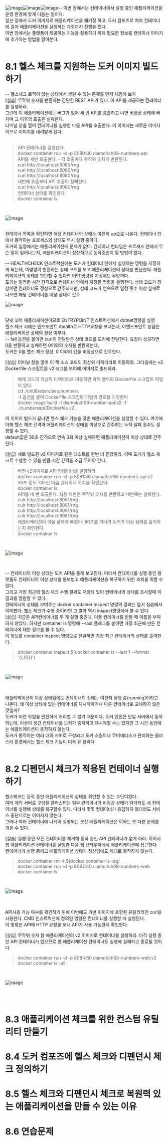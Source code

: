 ![image](https://github.com/user-attachments/assets/c38a4c5f-3832-422f-824b-24b4a18d4779)![image](https://github.com/user-attachments/assets/91c88a76-cde3-4943-b464-ebec5c6f5542)![image](https://github.com/user-attachments/assets/fb84d97f-9ae3-44ce-a36e-cdf7fe7a2610)-- 이번 장에서는 컨테이너에서 실행 중인 애플리케이션을 운영 환경에 맞게 다듬는 일이다.<br>
앞선 장에서 도커 이미지로 애플리케이션을 패키징 하고, 도커 컴포즈로 여러 컨테이너에 걸쳐 애플리케이션을 실행하는 과정까지 진행을 했다.<br>
이번 장에서는 플랫폼이 제공하는 기능을 활용하기 위해 필요한 정보를 컨테이너 이미지에 추가하는 방법을 알아본다.<br>
<br>

# 8.1 헬스 체크를 지원하는 도커 이미지 빌드하기

-- 헬스체크 로직이 없는 상태에서 생길 수 있는 문제를 먼저 체험해 보자<br>
[실습] 무작위 숫자를 반환하는 간단한 REST API가 있다. 이 API를 제공하는 컨테이너를 실행하라.<br> 
그런데 이 애플리케이션에는 버그가 있어 세 번 API를 호출하고 나면 비정상 상태에 빠지며 그 이후의 호출은 실패한다.<br>
터미널 창을 열어 컨테이너를 실행한 다음 API를 호출한다. 이 이미지는 새로운 이미지이므로 이미지를 내려받게 된다.<br>
<br>

> API 컨테이너를 실행한다.<br>
> docker container run -d -p 8080:80 diamol/ch08-numbers-api<br>
> API를 세번 호출한다. - 각 호출마다 무작위 숫자가 반환된다.<br>
> curl http://localhost:8080/rng<br>
> curl http://localhost:8080/rng<br>
> curl http://localhost:8080/rng<br>
> 네번째 호출부터 API 호출이 실패한다.<br>
> curl http://localhost:8080/rng<br>
> 컨테이너 상태를 확인한다.<br>
> docker container ls<br>
<br>

![image](https://github.com/user-attachments/assets/a104e054-db38-4d9c-b58e-0882cf25f6e9)

<br>
컨테이너 목록을 확인하면 해당 컨테이너의 상태는 여전히 up으로 나온다. 컨테이너 안에서 동작하는 프로세스의 상태도 역시 실행 중이다.<br>
도커의 입장에서는 애플리케이션에 문제가 없다. 컨테이너 런타임은 프로세스 안에서 무슨 일이 일어나는지, 애플리케이션이 정상적으로 동작중인지 알 방법이 없다.<br>

-- HEALTHCHECK 인스트럭션에는 도커가 컨테이너 안에서 실행하는 명령을 지정하게 되는데, 이명령이 반환하는 상태 코드를 보고 애플리케이션의 상태를 판단한다. 애플리케이션의 상태를 판단할 수 있다면 어떤 명령을 지정해도 무방하다.<br>
도커는 일정한 시간 간격으로 컨테이너 안에서 지정된 명령을 실행한다. 상태 코드가 정상이면 컨테이너도 정상으로 간주되지만, 상태 코드가 연속으로 일정 횟수 이상 실패로 나오면 해당 컨테이너를 이상 상태로 간주<br>

![image](https://github.com/user-attachments/assets/32aee54f-e416-49f2-b1e9-dd7178611469)

<br>
닷넷 코어 애플리케이션이므로 ENTRYPOINT 인스트럭션에서 dotnet명령을 실행<br>
헬스 체크 시에는 엔드포인트 /health로 HTTP요청을 보내는데, 이엔드포인트 응답은 애플리케이션 상태의 정상 여부다.<br>
-- fail 옵션을 붙이면 curl이 전달받은 상태 코드를 도커에 전달한다. 요청이 성공하면 0을 반환하고 실패하면 0이외의 숫자를 반환하는데,<br>
도커는 0을 헬스 체크 정상, 0 이외의 값을 비정상으로 간주한다.<br>

[실습] 터미널 창을 열어 이 책 소스 코드의 최상위 디렉터리로 이동하라. 그다음에는 v2 Dockerfile 스크립트를 v2 태그를 부여해 이미지로 빌드하라.<br>

> 예제 코드의 최상위 디렉터리로 이동하면 하위 폴어와 Dockerfile 스크립트 파일이 있다.<br>
> cd ./ch08/exercises/numbers<br>
> -f 옵션을 붙여 Dockerfile 스크립트 파일의 경로를 지정한다<br>
> docker image build -t diamol/ch08-number-api:v2 -f ./numbersapi/Dockerfile.v2 .<br>

이 이미지 빌드가 끝나면 헬스 체크 기능을 갖춘 애플리케이션을 실행할 수 있다. 여기에 더해 헬스 체크 간격과 애플리케이션의 상태를 이상으로 간주하는 누적 실패 횟수도 설정할 수 있다.<br>
default값은 30초 간격으로 연속 3회 이상 실패하면 애플리케이션이 이상 상태로 간주된다.<br>

[실습] 새로 빌드한 v2 이미지로 같은 테스트를 한번 더 진행하라. 이때 도커가 헬스 체크로 수행할 수 있을 만큼 시간 간격을 조금 두어야 한다.<br>

> 버전 v2이미지로 API 컨테이너를 실행하라<br>
> docker container run -d -p 8081:80 diamol/ch08-numbers-api:v2<br>
> 30초 정도 기다린 다음 컨테이너 목록을 확인한다.<br>
> docker container ls<br>
> API를 네 번 호출한다. 처음 세번은 무작위 숫자를 반환하고 네번쨰는 실패한다.<br>
> culr http://localhost:8081/rng<br>
> culr http://localhost:8081/rng<br>
> culr http://localhost:8081/rng<br>
> culr http://localhost:8081/rng<br>
> 애플리케이션이 이상 상태에 빠졌다. 90초를 기다려 도커가 이상 상태를 감지하는지 확인한다.<br>
> docker container ls<br>
<br>

![image](https://github.com/user-attachments/assets/f68addc7-4085-41a2-9975-cb560fbbf6ac)

<br>

-- 컨테이너의 이상 상태는 도커 API를 통해 보고된다. 따라서 컨테이너를 실행 중인 플랫폼도 컨테이너의 이상 상태를 통보받고 애플리케이션을 복구하기 위한 조치를 취할 수 있다.<br>
그리고 가장 최근의 헬스 체크 수행 결과도 저장돼 있어 컨테이너의 상태를 조사할때 이 결과를 열람할 수 있다.<br>
컨테이너의 상태를 보여주는 docker container inspect 명령의 결과는 앞서 실습에서 이미봤다.
헬스 체크가 수행 중이라면 그 결과 역시 inspect명령에서 볼 수 있다.
<br>
[실습] 지금은 API컨테이너를 두 개 실행 중인데, 이들 컨테이너를 만들 때 이름을 부여하지 않았다. 하지만 container ls 명령에 --last 플래그를 붙이면 가장 최근에 만든 컨테이너에 대한 정보를 볼 수 있다.<br>
이 정보를 container inspect 명령으로 전달하면 가장 최근 컨테이너의 상태를 출력한다.<br>

> docker container inspect $(docker container ls --last 1 --format '{{.ID}}')

<br>

![image](https://github.com/user-attachments/assets/165e1aca-254f-414b-ac8b-fe0de714dc42)

<br><br>
애플리케이션이 이상 상태임에도 컨테이너의 상태는 여전히 실행 중(running)이라고 나온다. 왜 이상 상태에 있는 컨테이너를 재시작하거나 다른 컨테이너로 교체하지 않은 것일까?<br>
도커가 이런 작업을 안전하게 처리할 수 없기 때문이다. 도커 엔진은 단일 서버에서 동작하는데, 이상이 생긴 컨테이너를 도커가 중지하고 재시작할 수는 있지만 그 시간 동안에는 애플리케이션이 동작하지 않는다.<br>
도커가 동작하는 여러 대의 서버로 구성되고 도커 스웜이나 쿠버네티스가 관리하는 클러스터 환경에서는 헬스 체크 기능이 더욱 유 용하다<br>
<br>

# 8.2 디펜던시 체크가 적용된 컨테이너 실행하기

헬스체크는 동작 중인 애플리케이션의 상태를 확인할 수 있는 수단이었다.<br>
여러 개의 서버로 구성된 클러스터는 일부 컨테이너가 비정상 상태가 되더라도 새 컨테이너를 실행해 상태를 복구할수 있다. 따라서 몇몇 컨테이너가 응답하지 않더라도 서비스 중단으로는 이어지지 않는다.<br>
그러나 여러 컨테이너에 나뉘어 실행되는 분산 애플리케이션은 이와는 또 다른 문제를 겪을 수 있다.

[실습] 실행 중인 모든 컨테이너를 제거해 동작 중인 API 컨테이너가 없게 하라. 이어서 웹 애플리케이션 컨테이너를 실행한 다음 웹 브라우저에서 애플리케이션에 접근한다.<br> 
컨테이너가 실행 중이고 애플리케이션 상태가 정상임에도 제대로 동작하지 않는다.<br>

> docker container rm -f $(docker container ls -aq)<br>
> docker container run -d -p 8082:80 diamol/ch08-numbers-web<br>
> docker container ls<br>
<br>

![image](https://github.com/user-attachments/assets/fd113831-ad97-4ce8-899b-f423c6853ff1)

<br><br>
API사용 가능 여부를 확인하기 위해 이번에도 기반 이미지에 포함된 유틸리티인 curl을 사용한다. CMD 인스트럭션에 정의된 명령은 컨테이너를 실행할 때 실행된다.<br>
이 명령은 API에 HTTP 요청을 보내 API가 사용 가능한지 확인한다.

[실습] 무작위 숫자 웹 애플리케이션의 v2 이미지로 컨테이너를 실행하라. 아직 실행 중인 API 컨테이너가 없으므로 웹 애플리케이션 컨테이너도 실행에 실패하고 종료될 것이다.<br>

> docker container run -d -p 8084:80 diamol/ch08-numbers-web:v2<br>
> docker container ls -all<br>
<br>

![image](https://github.com/user-attachments/assets/787cb04b-11a7-41d2-bada-87b7851ca1d1)

<br><br>


# 8.3 애플리케이션 체크를 위한 컨스텀 유틸리티 만들기


# 8.4 도커 컴포즈에 헬스 체크와 디펜던시 체크 정의하기


# 8.5 헬스 체크와 디펜던시 체크로 복원력 있는 애플리케이션을 만들 수 있는 이유


# 8.6 연습문제
